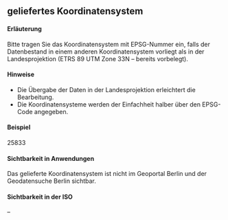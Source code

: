 ## geliefertes Koordinatensystem

#### Erläuterung
Bitte tragen Sie das Koordinatensystem mit EPSG-Nummer ein, falls der Datenbestand in einem anderen Koordinatensystem vorliegt als in der Landesprojektion (ETRS 89 UTM Zone 33N – bereits vorbelegt).

#### Hinweise
* Die Übergabe der Daten in der Landesprojektion erleichtert die Bearbeitung.
* Die Koordinatensysteme werden der Einfachheit halber über den EPSG-Code angegeben.

#### Beispiel
25833

#### Sichtbarkeit in Anwendungen
Das gelieferte Koordinatensystem ist nicht im Geoportal Berlin und der Geodatensuche Berlin sichtbar.

#### Sichtbarkeit in der ISO
– 
